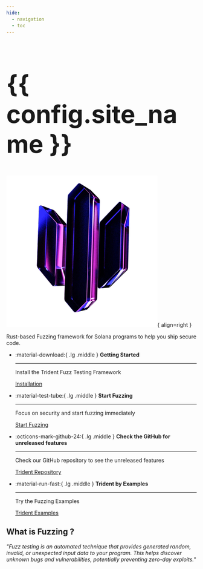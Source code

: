 ```yaml
---
hide:
  - navigation
  - toc
---
```


<h1 style="font-size: 65px;">{{ config.site_name }}</h1>

![Trident](./images/trident-logo-smaller.png){ align=right }

Rust-based Fuzzing framework for Solana programs to help you ship secure code.

<div class="grid cards" markdown>

-   :material-download:{ .lg .middle } __Getting Started__

    ---

    Install the Trident Fuzz Testing Framework

    [Installation](./installation/installation.md)

-   :material-test-tube:{ .lg .middle } __Start Fuzzing__

    ---

    Focus on security and start fuzzing immediately

    [Start Fuzzing](./writing-fuzz-test/writing-fuzz-test.md)

-   :octicons-mark-github-24:{ .lg .middle } __Check the GitHub for unreleased features__

    ---

    Check our GitHub repository to see the unreleased features

    [Trident Repository](https://github.com/Ackee-Blockchain/trident/tree/develop)

-   :material-run-fast:{ .lg .middle } __Trident by Examples__

    ---

    Try the Fuzzing Examples

    [Trident Examples](./examples/examples.md)

</div>


## What is Fuzzing ?

*"Fuzz testing is an automated technique that provides generated random, invalid, or unexpected input data to your program. This helps discover unknown bugs and vulnerabilities, potentially preventing zero-day exploits."*

<div id="fuzz-asciinema" style="z-index: 1; position: relative;"></div>
<script>
  window.onload = function(){
    AsciinemaPlayer.create('./images/trident.cast', document.getElementById('fuzz-asciinema'), { preload: true, autoPlay: true, rows: 35 });
}
</script>

<!-- {{ config.site_name }} equips developers with tools to efficiently develop fuzz tests for Anchor-based programs. It streamlines the fuzz testing process through automation and comprehensive support

<div class="grid cards" markdown>

- __Trident Workflow__

    ---

    - **Builds Anchor-based programs** to generate necessary implementations for deserializing instruction accounts.
    - **Generates templates** for developers to customize according to the specific needs of their fuzz test scenarios.
    - **Offers derive macros** to effortlessly implement required traits, reducing manual coding efforts.
    - **Includes a bank client** and helper functions for simplified account management during testing.
    - **Provides a Command-Line Interface** (CLI) for executing and debugging fuzz tests with ease.

- __Trident Capabilities__

    ---

    - **Execution Order of Instructions**: Test different sequences and their effects on the program to uncover sequence-related vulnerabilities.
    - **Instruction Parameters**: Identify how variations in inputs influence program behavior, testing for robustness against a wide range of data.
    - **Instruction Accounts**: Explore the impact of different account states on the software's functionality, ensuring comprehensive account testing.
    - **Comprehensive Testing**: Conduct thorough and effective fuzz testing by combining any of the above aspects.

</div> -->
